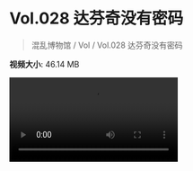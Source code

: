 # Vol.028 达芬奇没有密码

> 混乱博物馆 / Vol / Vol.028 达芬奇没有密码

**视频大小**: 46.14 MB

<div class="video"><video src="https://file.hsyhx.top/video/混乱博物馆/Vol/028.mp4" controls preload>🤔 您的浏览器不支持 video 标签</video></div>